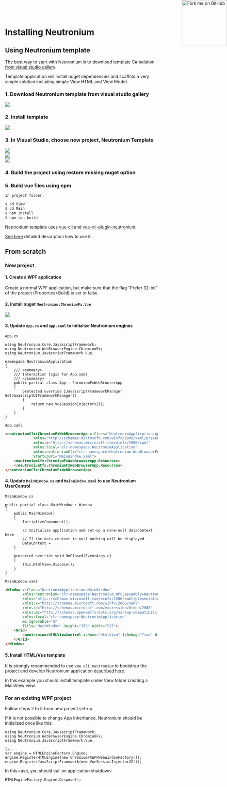 <a href="https://github.com/NeutroniumCore/Neutronium" target="_blank">
  <img
    style="position: fixed; top: 0; right: 0; border: 0; z-index:99999"
    width="149"
    height="149"
    src="https://github.blog/wp-content/uploads/2008/12/forkme_right_gray_6d6d6d.png?resize=149%2C149"
    class="attachment-full size-full"
    alt="Fork me on GitHub"
    data-recalc-dims="1"
  />
</a>

# Installing Neutronium

## Using Neutronium template

The best way to start with Neutronium is to download template C# solution [from visual studio gallery](https://visualstudiogallery.msdn.microsoft.com/c7679997-e25b-4a79-a65f-30758fb756d8).

Template application will install nuget dependencies and scaffold a very simple solution including simple View HTML and View Model.

### 1. Download Neutronium template from visual studio gallery<br>

<img src="../images/template/ti1.png"><br>
### 2. Install template<br>

<img src="../images/template/ti2.png"><br>
### 3. In Visual Studio, choose new project, Neutronium Template<br>
<img src="../images/template/tu1.png"><br>
<img src="../images/template/tu2.png"><br>
<img src="../images/template/tu3.png"><br>

### 4. Build the project using restore missing nuget option

### 5. Build vue files using npm

    In project folder:
``` bash
$ cd View
$ cd Main
$ npm install
$ npm run build
```

Neutronium template uses [vue-cli](https://cli.vuejs.org/) and [vue-cli-plugin-neutronium](https://github.com/NeutroniumCore/vue-cli-plugin-neutronium).

[See here](../tools/vue-cli-plugin.html) detailed description how to use it.


## From scratch

### New project

#### 1. Create a WPF application

Create a normal WPF application, but make sure that the flag "Prefer 32-bit" of the project (Properties>Build) is set to false.

#### 2. Install nuget `Neutronium.ChromiumFx.Vue`

<img src="../images/template/fs2.png"><br>

#### 3. Update `App.cs` and `App.xaml` to initialize Neutronium engines

`App.cs`
```CSharp
using Neutronium.Core.JavascriptFramework;
using Neutronium.WebBrowserEngine.ChromiumFx;
using Neutronium.JavascriptFramework.Vue;

namespace NeutroniumApplication
{
    /// <summary>
    /// Interaction logic for App.xaml
    /// </summary>
    public partial class App : ChromiumFxWebBrowserApp
    {
        protected override IJavascriptFrameworkManager GetJavascriptUIFrameworkManager()
        {
            return new VueSessionInjectorV2();
        }
    }
}
```

`App.xaml`
```HTML
<neutroniumCfx:ChromiumFxWebBrowserApp x:Class="NeutronimApplication.App"
             xmlns="http://schemas.microsoft.com/winfx/2006/xaml/presentation"
             xmlns:x="http://schemas.microsoft.com/winfx/2006/xaml"
             xmlns:local="clr-namespace:NeutronimApplication"
             xmlns:neutroniumCfx="clr-namespace:Neutronium.WebBrowserEngine.ChromiumFx;assembly=Neutronium.WebBrowserEngine.ChromiumFx"                                 
             StartupUri="MainWindow.xaml">
    <neutroniumCfx:ChromiumFxWebBrowserApp.Resources>
    </neutroniumCfx:ChromiumFxWebBrowserApp.Resources>
</neutroniumCfx:ChromiumFxWebBrowserApp>
```

#### 4. Update `MainWindow.cs` and `MainWindow.xaml` to use Neutronium UserControl

`MainWindow.cs`
```CSharp
public partial class MainWindow : Window
{
	public MainWindow()
	{
		InitializeComponent();
		
		// Initialize application and set-up a none-null dataContext here
		// If the data context is null nothing will be displayed
		DataContext = ..
	}

	protected override void OnClosed(EventArgs e)
	{
		this.HtmlView.Dispose();
	}
}
```

 `MainWindow.xaml`
```HTML
<Window x:Class="NeutronimApplication.MainWindow"
        xmlns:neutronium="clr-namespace:Neutronium.WPF;assembly=Neutronium.WPF" 
        xmlns="http://schemas.microsoft.com/winfx/2006/xaml/presentation"
        xmlns:x="http://schemas.microsoft.com/winfx/2006/xaml"
        xmlns:d="http://schemas.microsoft.com/expression/blend/2008"
        xmlns:mc="http://schemas.openxmlformats.org/markup-compatibility/2006"
        xmlns:local="clr-namespace:NeutronimApplication"
        mc:Ignorable="d"
        Title="MainWindow" Height="350" Width="525">
    <Grid>
        <neutronium:HTMLViewControl x:Name="HtmlView" IsDebug="True" Uri="pack://application:,,,//View/MainView/dist/index.html" HorizontalAlignment="Stretch" VerticalAlignment="Stretch"/>
    </Grid>
</Window>
```

#### 5. Install HTML/Vue template

It is strongly recommended to use `vue cli neutronium` to bootstrap the project and develop Neutronium application [described here](../tools/vue-cli-plugin.html).

In this example you should install template under View folder creating a MainView view.

### For an existing WPF project

Follow steps 2 to 5 from new project set-up.

If it is not possible to change App inheritance, Neutronium should be initialized once like this:
```CSharp
using Neutronium.Core.JavascriptFramework;
using Neutronium.WebBrowserEngine.ChromiumFx;
using Neutronium.JavascriptFramework.Vue;

\\....
var engine = HTMLEngineFactory.Engine;
engine.RegisterHTMLEngine(new ChromiumFXWPFWebWindowFactory());
engine.RegisterJavaScriptFramework(new VueSessionInjectorV2());
```

In this case, you should call on application shutdown:
```CSharp
HTMLEngineFactory.Engine.Dispose();
```


